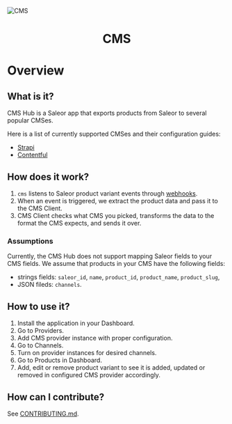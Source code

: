 ![CMS](https://user-images.githubusercontent.com/249912/71523206-4e45f800-28c8-11ea-84ba-345a9bfc998a.png)

<div align="center">
  <h1>CMS</h1>
</div>

# Overview

## What is it?

CMS Hub is a Saleor app that exports products from Saleor to several popular CMSes.

Here is a list of currently supported CMSes and their configuration guides:

- [Strapi](docs/strapi.md)
- [Contentful](docs/contentful.md)

## How does it work?

1. `cms` listens to Saleor product variant events through [webhooks](https://docs.saleor.io/docs/3.x/developer/extending/apps/asynchronous-webhooks).
2. When an event is triggered, we extract the product data and pass it to the CMS Client.
3. CMS Client checks what CMS you picked, transforms the data to the format the CMS expects, and sends it over.

### Assumptions

Currently, the CMS Hub does not support mapping Saleor fields to your CMS fields. We assume that products in your CMS have the following fields:

- strings fields: `saleor_id`, `name`, `product_id`, `product_name`, `product_slug`,
- JSON fileds: `channels`.

## How to use it?

1. Install the application in your Dashboard.
2. Go to Providers.
3. Add CMS provider instance with proper configuration.
4. Go to Channels.
5. Turn on provider instances for desired channels.
6. Go to Products in Dashboard.
7. Add, edit or remove product variant to see it is added, updated or removed in configured CMS provider accordingly.

## How can I contribute?

See [CONTRIBUTING.md](./CONTRIBUTING.md).
